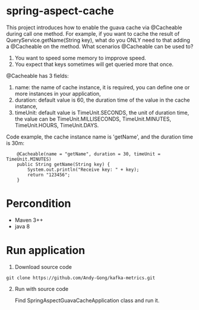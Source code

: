 # spring-aspect-cache

This project introduces how to enable the guava cache via @Cacheable during call one method. For example, if you want to cache the result of QueryService.getName(String key), what do you ONLY need to that adding a @Cacheable on the method.
What scenarios @Cacheable can be used to? 
1. You want to speed some memory to impprove speed.
2. You expect that keys sometimes will get queried more that once.

@Cacheable has 3 fields:
1. name: the name of cache instance, it is required, you can define one or more instances in your application,
2. duration: default value is 60, the duration time of the value in the cache instance,
3. timeUnit: default value is TimeUnit.SECONDS, the unit of duration time, the value can be TimeUnit.MILLISECONDS, TimeUnit.MINUTES, TimeUnit.HOURS, TimeUnit.DAYS.

Code example, the cache instance name is 'getName', and the duration time is 30m:
```
    @Cacheable(name = "getName", duration = 30, timeUnit = TimeUnit.MINUTES)
    public String getName(String key) {
        System.out.println("Receive key: " + key);
        return "123456";
    }
```

# Percondition
- Maven 3++
- java 8


# Run application

1. Download source code

```
git clone https://github.com/Andy-Gong/kafka-metrics.git
```

2. Run with source code

   Find SpringAspectGuavaCacheApplication class and run it.
